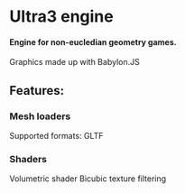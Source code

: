 # Ultra3 engine
#### Engine for non-eucledian geometry games.

Graphics made up with Babylon.JS

## Features:
### Mesh loaders
Supported formats:
GLTF
### Shaders
Volumetric shader
Bicubic texture filtering